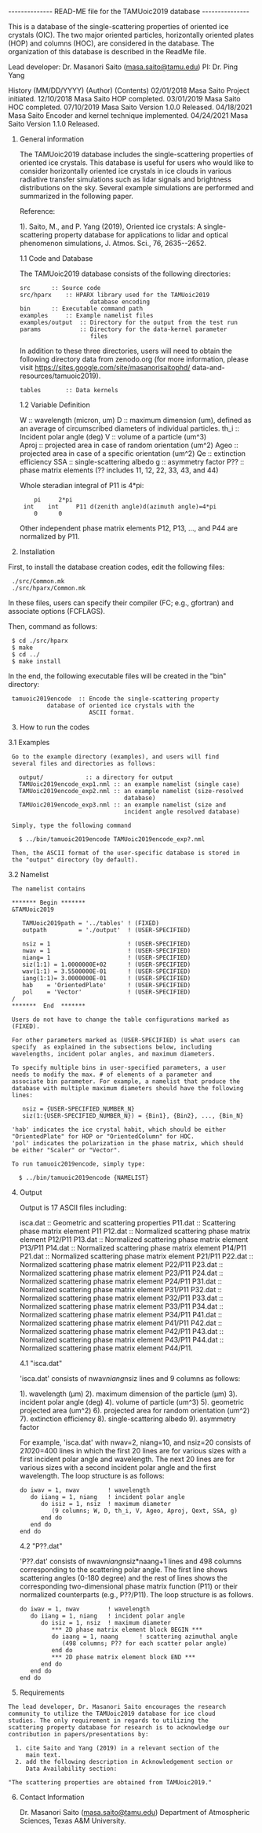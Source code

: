 -------------- READ-ME file for the TAMUoic2019 database ---------------

 This is a database of the single-scattering properties of oriented 
 ice crystals (OIC). The two major oriented particles, horizontally 
 oriented plates (HOP) and columns (HOC), are considered in the 
 database. The organization of this database is described in the 
 ReadMe file.


 Lead developer: Dr. Masanori Saito (masa.saito@tamu.edu)
 PI: 		 Dr. Ping Yang 


 History
 (MM/DD/YYYY)	(Author)	(Contents)
 02/01/2018	Masa Saito	Project initiated.
 12/10/2018 	Masa Saito	HOP completed. 
 03/01/2019	Masa Saito	HOC completed. 
 07/10/2019	Masa Saito	Version 1.0.0 Released.
 04/18/2021	Masa Saito	Encoder and kernel technique 
                                implemented.
 04/24/2021	Masa Saito	Version 1.1.0 Released.


 
1. General information

   The TAMUoic2019 database includes the single-scattering properties
   of oriented ice crystals. This database is useful for users who 
   would like to consider horizontally oriented ice crystals in ice 
   clouds in various radiative transfer simulations such as lidar 
   signals and brightness distributions on the sky. Several example 
   simulations are performed and summarized in the following paper.

   Reference:

     1). Saito, M., and P. Yang (2019), Oriented ice crystals: A 
         single-scattering property database for applications to lidar
         and optical phenomenon simulations, J. Atmos. Sci., 76, 
         2635--2652.



   1.1 Code and Database

     The TAMUoic2019 database consists of the following directories:
     
       src		:: Source code
       src/hparx  	:: HPARX library used for the TAMUoic2019 
                           database encoding
       bin		:: Executable command path
       examples		:: Example namelist files
       examples/output  :: Directory for the output from the test run 
       params           :: Directory for the data-kernel parameter 
                           files

     In addition to these three directories, users will need to obtain 
     the following directory data from zenodo.org (for more information,
     please visit https://sites.google.com/site/masanorisaitophd/
     data-and-resources/tamuoic2019).

       tables	 	:: Data kernels



   1.2 Variable Definition

      W     :: wavelength (micron, um)
      D     :: maximum dimension (um), defined as an average of
               circumscribed diameters of individual particles.
      th_i  :: Incident polar angle (deg) 
      V     :: volume of a particle (um^3)  
      Aproj :: projected area in case of random orientation (um^2)
      Ageo  :: projected area in case of a specific orientation (um^2)
      Qe    :: extinction efficiency
      SSA   :: single-scattering albedo
      g     :: asymmetry factor
      P??   :: phase matrix elements (?? includes 11, 12, 22, 33, 43, 
               and 44)

      Whole steradian integral of P11 is 4*pi:
    
           pi     2*pi
        int    int     P11 d(zenith angle)d(azimuth angle)=4*pi
           0      0

      Other independent phase matrix elements P12, P13, ..., and P44 
      are normalized by P11.



 2. Installation

   First, to install the database creation codes, edit the following 
   files:

     ./src/Common.mk
     ./src/hparx/Common.mk  
     
   In these files, users can specify their compiler (FC; e.g., gfortran)
   and associate options (FCFLAGS).

   Then, command as follows:

     $ cd ./src/hparx
     $ make
     $ cd ../
     $ make install
 
   In the end, the following executable files will be created in the 
   "bin" directory:

     tamuoic2019encode	:: Encode the single-scattering property 
  			   database of oriented ice crystals with the
                           ASCII format.


      
 3. How to run the codes

   3.1 Examples

     Go to the example directory (examples), and users will find 
     several files and directories as follows:
 
       output/ 			  :: a directory for output 
       TAMUoic2019encode_exp1.nml :: an example namelist (single case)
       TAMUoic2019encode_exp2.nml :: an example namelist (size-resolved
                                     database)
       TAMUoic2019encode_exp3.nml :: an example namelist (size and 
                                     incident angle resolved database)

     Simply, type the following command

       $ ../bin/tamuoic2019encode TAMUoic2019encode_exp?.nml
 
     Then, the ASCII format of the user-specific database is stored in
     the "output" directory (by default).  



   3.2 Namelist

     The namelist contains 

     ******* Begin *******
     &TAMUoic2019

        TAMUoic2019path = '../tables' ! (FIXED)
        outpath         = './output'  ! (USER-SPECIFIED)

        nsiz = 1                      ! (USER-SPECIFIED)
        nwav = 1                      ! (USER-SPECIFIED)
        niang= 1                      ! (USER-SPECIFIED)
        siz(1:1) = 1.0000000E+02      ! (USER-SPECIFIED)
        wav(1:1) = 3.5500000E-01      ! (USER-SPECIFIED)
        iang(1:1)= 3.0000000E-01      ! (USER-SPECIFIED)
        hab    = 'OrientedPlate'      ! (USER-SPECIFIED) 
        pol    = 'Vector'             ! (USER-SPECIFIED) 
     /
     *******  End  *******

     Users do not have to change the table configurations marked as 
     (FIXED).

     For other parameters marked as (USER-SPECIFIED) is what users can 
     specify  as explained in the subsections below, including 
     wavelengths, incident polar angles, and maximum diameters. 

     To specify multiple bins in user-specified parameters, a user 
     needs to modify the max. # of elements of a parameter and 
     associate bin parameter. For example, a namelist that produce the 
     database with multiple maximum diameters should have the following
     lines:
 
        nsiz = {USER-SPECIFIED_NUMBER_N}
        siz(1:{USER-SPECIFIED_NUMBER_N}) = {Bin1}, {Bin2}, ..., {Bin_N}

     'hab' indicates the ice crystal habit, which should be either
     "OrientedPlate" for HOP or "OrientedColumn" for HOC.
     'pol' indicates the polarization in the phase matrix, which should 
     be either "Scaler" or "Vector". 

     To run tamuoic2019encode, simply type:

       $ ../bin/tamuoic2019encode {NAMELIST}


 
4. Output 

   Output is 17 ASCII files including:

     isca.dat	:: Geometric and scattering properties 
     P11.dat  :: Scattering phase matrix element P11
     P12.dat  :: Normalized scattering phase matrix element P12/P11
     P13.dat  :: Normalized scattering phase matrix element P13/P11
     P14.dat  :: Normalized scattering phase matrix element P14/P11
     P21.dat  :: Normalized scattering phase matrix element P21/P11
     P22.dat  :: Normalized scattering phase matrix element P22/P11
     P23.dat  :: Normalized scattering phase matrix element P23/P11
     P24.dat  :: Normalized scattering phase matrix element P24/P11
     P31.dat  :: Normalized scattering phase matrix element P31/P11
     P32.dat  :: Normalized scattering phase matrix element P32/P11
     P33.dat  :: Normalized scattering phase matrix element P33/P11
     P34.dat  :: Normalized scattering phase matrix element P34/P11
     P41.dat  :: Normalized scattering phase matrix element P41/P11
     P42.dat  :: Normalized scattering phase matrix element P42/P11
     P43.dat  :: Normalized scattering phase matrix element P43/P11
     P44.dat  :: Normalized scattering phase matrix element P44/P11.


   
   4.1 "isca.dat"

     'isca.dat' consists of nwav*niang*nsiz lines and 9 columns 
     as follows:

     1). wavelength (µm) 
     2). maximum dimension of the particle (µm)
     3). incident polar angle (deg)
     4). volume of particle (um^3) 
     5). geometric projected area (um^2)
     6). projected area for random orientation (um^2)
     7). extinction efficiency
     8). single-scattering albedo 
     9). asymmetry factor

     For example, 'isca.dat' with nwav=2, niang=10, and nsiz=20 consists
     of 2*10*20=400 lines in which the first 20 lines are for various 
     sizes with a first incident polar angle and wavelength. The next 20 
     lines are for various sizes with a second incident polar angle and 
     the first wavelength. The loop structure is as follows:

       do iwav = 1, nwav        ! wavelength
          do iiang = 1, niang   ! incident polar angle 
             do isiz = 1, nsiz  ! maximum diameter
                (9 columns; W, D, th_i, V, Ageo, Aproj, Qext, SSA, g)
             end do
          end do
       end do



   4.2 "P??.dat"

     'P??.dat' consists of nwav*niang*nsiz*naang+1 lines and 498 columns
     corresponding to the scattering polar angle. The first line shows 
     scattering angles (0-180 degree) and the rest of lines shows the  
     corresponding two-dimensional phase matrix function (P11) or their
     normalized counterparts (e.g., P??/P11). The loop structure is as
     follows.

       do iwav = 1, nwav        ! wavelength
          do iiang = 1, niang   ! incident polar angle 
             do isiz = 1, nsiz  ! maximum diameter
                *** 2D phase matrix element block BEGIN ***
                do iaang = 1, naang      ! scattering azimuthal angle            
                   (498 columns; P?? for each scatter polar angle)
                end do
                *** 2D phase matrix element block END ***
             end do
          end do
       end do

  

  5. Requirements

    The lead developer, Dr. Masanori Saito encourages the research
    community to utilize the TAMUoic2019 database for ice cloud 
    studies. The only requirement in regards to utilizing the 
    scattering property database for research is to acknowledge our 
    contribution in papers/presentations by:

      1. cite Saito and Yang (2019) in a relevant section of the 
         main text.
      2. add the following description in Acknowledgement section or 
         Data Availability section:
      
    "The scattering properties are obtained from TAMUoic2019."



  6. Contact Information

     Dr. Masanori Saito (masa.saito@tamu.edu) 
     Department of Atmospheric Sciences, Texas A&M University. 

 
